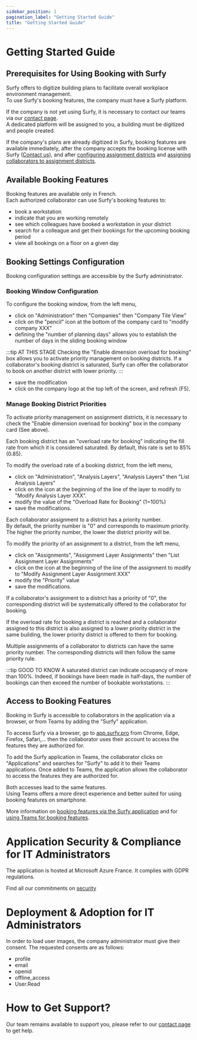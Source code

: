 ```yaml
---
sidebar_position: 1
pagination_label: "Getting Started Guide"
title: "Getting Started Guide"
---
```


# Getting Started Guide

## Prerequisites for Using Booking with Surfy

Surfy offers to digitize building plans to facilitate overall workplace environment management.<br />
To use Surfy's booking features, the company must have a Surfy platform.<br />

If the company is not yet using Surfy, it is necessary to contact our teams via our [contact page](https://www.surfy.pro/en-gb/contact).<br />
A dedicated platform will be assigned to you, a building must be digitized and people created.<br />

If the company's plans are already digitized in Surfy, booking features are available immediately, after the company accepts the booking license with Surfy ([Contact us](https://www.surfy.pro/en-gb/contact)), and after [configuring assignment districts](/en/docs/tutorials/dimensionTypeToBuilding/create) and [assigning collaborators to assignment districts](/en/docs/tutorials/affectations/dimensionToPerson/create).



## Available Booking Features

Booking features are available only in French.<br />
Each authorized collaborator can use Surfy's booking features to:

-   book a workstation
-   indicate that you are working remotely
-   see which colleagues have booked a workstation in your district
-   search for a colleague and get their bookings for the upcoming booking period
-   view all bookings on a floor on a given day

## Booking Settings Configuration

Booking configuration settings are accessible by the Surfy administrator.<br />

### Booking Window Configuration

To configure the booking window, from the left menu,

-   click on "Administration" then "Companies" then "Company Tile View"
-   click on the "pencil" icon at the bottom of the company card to "modify company XXX"
-   defining the "number of planning days" allows you to establish the number of days in the sliding booking window

:::tip AT THIS STAGE
Checking the "Enable dimension overload for booking" box allows you to activate priority management on booking districts.
If a collaborator's booking district is saturated, Surfy can offer the collaborator to book on another district with lower priority.
:::

-   save the modification
-   click on the company logo at the top left of the screen, and refresh (F5).

### Manage Booking District Priorities

To activate priority management on assignment districts, it is necessary to check the "Enable dimension overload for booking" box in the company card (See above).

Each booking district has an "overload rate for booking" indicating the fill rate from which it is considered saturated. By default, this rate is set to 85% (0.85).

To modify the overload rate of a booking district, from the left menu,

-   click on "Administration", "Analysis Layers", "Analysis Layers" then "List Analysis Layers"
-   click on the icon at the beginning of the line of the layer to modify to "Modify Analysis Layer XXX".
-   modify the value of the "Overload Rate for Booking" (1=100%)
-   save the modifications.

Each collaborator assignment to a district has a priority number.<br />
By default, the priority number is "0" and corresponds to maximum priority.<br />
The higher the priority number, the lower the district priority will be.

To modify the priority of an assignment to a district, from the left menu,

-   click on "Assignments", "Assignment Layer Assignments" then "List Assignment Layer Assignments"
-   click on the icon at the beginning of the line of the assignment to modify to "Modify Assignment Layer Assignment XXX"
-   modify the "Priority" value
-   save the modifications.

If a collaborator's assignment to a district has a priority of "0", the corresponding district will be systematically offered to the collaborator for booking.

If the overload rate for booking a district is reached and a collaborator assigned to this district is also assigned to a lower priority district in the same building, the lower priority district is offered to them for booking.

Multiple assignments of a collaborator to districts can have the same priority number. The corresponding districts will then follow the same priority rule.<br />

:::tip GOOD TO KNOW
A saturated district can indicate occupancy of more than 100%. Indeed, if bookings have been made in half-days, the number of bookings can then exceed the number of bookable workstations.
:::


## Access to Booking Features

Booking in Surfy is accessible to collaborators in the application via a browser, or from Teams by adding the "Surfy" application.

To access Surfy via a browser, go to [app.surfy.pro](https://app.surfy.pro/login) from Chrome, Edge, Firefox, Safari,...
then the collaborator uses their account to access the features they are authorized for.

To add the Surfy application in Teams, the collaborator clicks on "Applications" and searches for "Surfy" to add it to their Teams applications.
Once added to Teams, the application allows the collaborator to access the features they are authorized for.

Both accesses lead to the same features.<br />
Using Teams offers a more direct experience and better suited for using booking features on smartphone.

More information on [booking features via the Surfy application](/en/docs/tutorials/booking/workplace) and for [using Teams for booking features](/en/docs/tutorials/booking/teams).

# Application Security & Compliance for IT Administrators

The application is hosted at Microsoft Azure France. It complies with GDPR regulations.

Find all our commitments on [security](https://www.surfy.pro/en-gb/security)

# Deployment & Adoption for IT Administrators

In order to load user images, the company administrator must give their consent.
The requested consents are as follows:

- profile
- email
- openid
- offline_access
- User.Read

# How to Get Support?

Our team remains available to support you, please refer to our [contact page](https://www.surfy.pro/en-gb/contact) to get help.
